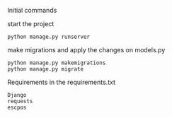 Initial commands

start the project
```
python manage.py runserver
```

make migrations and apply the changes on models.py
```
python manage.py makemigrations
python manage.py migrate
```

Requirements in the requirements.txt
```
Django
requests
escpos
```
